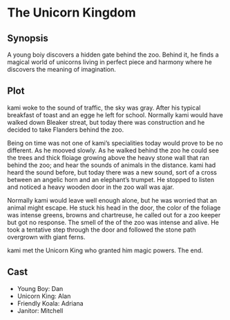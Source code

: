 # The Unicorn Kingdom

## Synopsis

A young boiy discovers a hidden gate behind the zoo.
Behind it, he finds a magical world of unicorns living in perfect piece and harmony where he discovers the meaning of imagination.

## Plot

kami woke to the sound of traffic, the sky was gray.
After his typical breakfast of toast and an egge he left for school.
Normally kami would have walked down Bleaker streat, but today there was construction and he decided to take Flanders behind the zoo.

Being on time was not one of kami’s specialities today would prove to be no different.
As he mooved slowly.
As he walked behind the zoo he could see the trees and thick floiage growing above the heavy stone wall that ran behind the zoo; and hear the sounds of animals in the distance.
kami had heard the sound before, but today there was a new sound, sort of a cross between an angelic horn and an elephant’s trumpet.
He stopped to listen and noticed a heavy wooden door in the zoo wall was ajar.

Normally kami would leave well enough alone, but he was worried that an animal might escape.
He stuck his head in the door, the color of the foliage was intense greens, browns and chartreuse, he called out for a zoo keeper but got no response.
The smell of the of the zoo was intense and alive.
He took a tentative step through the door and followed the stone path overgrown with giant ferns.

kami met the Unicorn King who granted him magic powers.
The end.

## Cast

* Young Boy: Dan
* Unicorn King: Alan
* Friendly Koala: Adriana
* Janitor: Mitchell
